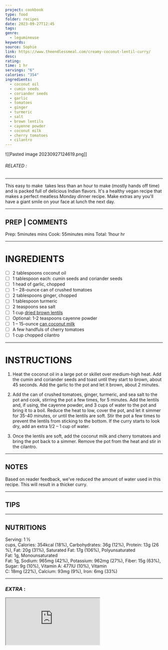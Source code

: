 ```yaml
---
project: cookbook
type: food
folder: recipes
date: 2023-09-27T12:45
tags: 
genre:
  - legumineuse
keywords: 
source: Sophie
link: https://www.theendlessmeal.com/creamy-coconut-lentil-curry/
desc: 
rating: 
time: 1 hr
servings: "6"
calories: "354"
ingredients:
  - coconut oil
  - cumin seeds
  - coriander seeds
  - garlic
  - tomatoes
  - ginger
  - turmeric
  - salt
  - brown lentils
  - cayenne powder
  - coconut milk
  - cherry tomatoes
  - cilantro
---
```


![[Pasted image 20230927124619.png]]
###### *RELATED* : 
---
This easy to make  takes less than an hour to make (mostly hands off time) and is packed full of delicious Indian flavors. It's a healthy vegan recipe that makes a perfect meatless Monday dinner recipe. Make extras any you'll have a giant smile on your face at lunch the next day.

---
## PREP | COMMENTS

Prep: 5minutes mins
Cook: 55minutes mins
Total: 1hour hr

---
# INGREDIENTS

- [ ] 2 tablespoons coconut oil
- [ ] 1 tablespoon each: cumin seeds and coriander seeds
- [ ] 1 head of garlic, chopped
- [ ] 1 – 28-ounce can of crushed tomatoes
- [ ] 2 tablespoons ginger, chopped
- [ ] 1 tablespoon turmeric
- [ ] 2 teaspoons sea salt
- [ ] 1 cup [dried brown lentils](https://www.theendlessmeal.com/amazon-brown-lentils)
- [ ] Optional: 1-2 teaspoons cayenne powder
- [ ] 1 – 15-ounce [can coconut milk](https://www.theendlessmeal.com/amazon-coconut-milk)
- [ ] A few handfuls of cherry tomatoes
- [ ] 1 cup chopped cilantro

---
# INSTRUCTIONS

1. Heat the coconut oil in a large pot or skillet over medium-high heat. Add the cumin and coriander seeds and toast until they start to brown, about 45 seconds. Add the garlic to the pot and let it brown, about 2 minutes.
    
2. Add the can of crushed tomatoes, ginger, turmeric, and sea salt to the pot and cook, stirring the pot a few times, for 5 minutes. Add the lentils and, if using, the cayenne powder, and 3 cups of water to the pot and bring it to a boil. Reduce the heat to low, cover the pot, and let it simmer for 35-40 minutes, or until the lentils are soft. Stir the pot a few times to prevent the lentils from sticking to the bottom. If the curry starts to look dry, add an extra 1/2 – 1 cup of water.
    
3. Once the lentils are soft, add the coconut milk and cherry tomatoes and bring the pot back to a simmer. Remove the pot from the heat and stir in the cilantro.

---
## NOTES

Based on reader feedback, we've reduced the amount of water used in this recipe. This will result in a thicker curry.

---
## TIPS



---
## NUTRITIONS

Serving: 1 ½ cups, Calories: 354kcal (18%), Carbohydrates: 36g (12%), Protein: 13g (26%), Fat: 20g (31%), Saturated Fat: 17g (106%), Polyunsaturated Fat: 1g, Monounsaturated Fat: 1g, Sodium: 965mg (42%), Potassium: 962mg (27%), Fiber: 15g (63%), Sugar: 9g (10%), Vitamin A: 477IU (10%), Vitamin C: 18mg (22%), Calcium: 93mg (9%), Iron: 6mg (33%)

---
### *EXTRA* :



<iframe src="https://www.youtube.com/embed/1j7Cnv5CyVM"/>
